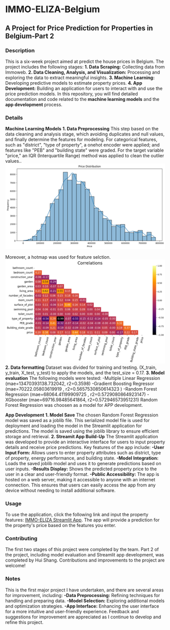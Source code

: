 # IMMO-ELIZA-Belgium
## A Project for Price Prediction for Properties in Belgium-Part 2

### Description 
This is a six-week project aimed at predict the house prices in Belgium. The project includes the following stages: **1.  Data Scraping:** Collecting data from Immoweb. 
**2.  Data Cleaning, Analysis, and Visualization:** Processing and exploring the data to extract meaningful insights.
**3.  Machine Learning:** Developing predictive models to estimate property prices.
**4.  App Development:** Building an application for users to interact with and use the price prediction models.
In this repository, you will find detailed documentation and code related to the **machine learning models** and the **app development** process.

### Details
**Machine Learning Models**
**1. Data Preprocessing**
This step based on the data cleaning and analysis stage, which avoiding duplicates and null values, and finally determine the features for modeling. For categorical features, such as "district", "type of property", a onehot encoder were applied; and features like "PEB" and "building state" were graded. For the target variable "price," an IQR (Interquartile Range) method was applied to clean the outlier values.. 
![alt text](image.png)

Moreover, a hotmap was used for feature selction. 
![alt text](image-1.png)
**2. Data formatting**
Dataset was divided for training and testing. (X_train, y_train, X_test, y_test) to apply the models, and the test_size = 0.17.
**3. Model evaluation**
The following models were tested: 
-Multiple Linear Regression (mae=13470393138.732042, r2=0.3598)
-Gradient Boosting Regressor (mae=70222.05803619919 , r2=0.5657530850614323 ) 
-Random Forest Regression (mae=68064.41199909725 , r2=0.5729080864923147) 
-XGbooster (mae=69716.98485641864, r2=0.572946573951231)
Random Forest Regression was choosen as a model for APP development. 

**App Development** 
**1. Model Save** 
The chosen Random Forest Regression model was saved as a joblib file. This serialized model file is used for deployment and loading the model in the Streamlit application for predictions. The model is saved using the joblib library to ensure efficient storage and retrieval.
**2. Streamit App Build-Up** 
The Streamlit application was developed to provide an interactive interface for users to input property details and receive price predictions. Key features of the app include:
**-User Input Form:** Allows users to enter property attributes such as district, type of property, energy performance, and building state.
**-Model Integration:** Loads the saved joblib model and uses it to generate predictions based on user inputs.
**-Results Display:** Shows the predicted property price to the user in a clear and user-friendly format.
**-Public Accessibility:** The app is hosted on a web server, making it accessible to anyone with an internet connection. This ensures that users can easily access the app from any device without needing to install additional software.

### Usage
To use the application, click the following link and input the property features: [IMMO-ELIZA Streamlit App](https://emma-immo-eliza-belgium.streamlit.app). The app will provide a prediction for the property's price based on the features you enter. 

### Contributing
The first two stages of this project were completed by the team. Part 2 of the project, including model evaluation and Streamlit app development, was completed by Hui Shang. Contributions and improvements to the project are welcome!

### Notes
This is the first major project I have undertaken, and there are several areas for improvement, including:
**-Data Preprocessing:** Refining techniques for handling and preparing data.
**-Model Selection:** Exploring additional models and optimization strategies.
**-App Interface:** Enhancing the user interface for a more intuitive and user-friendly experience.
Feedback and suggestions for improvement are appreciated as I continue to develop and refine this project.



